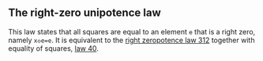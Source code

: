 ## The right-zero unipotence law

This law states that all squares are equal to an element `e` that is a right zero, namely `x◇e=e`.  It is equivalent to the [right zeropotence law 312](https://teorth.github.io/equational_theories/implications/?312) together with equality of squares, [law 40](https://teorth.github.io/equational_theories/implications/?40).
